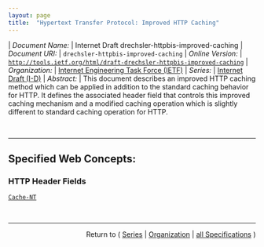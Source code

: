 ```yaml
---
layout: page
title:  "Hypertext Transfer Protocol: Improved HTTP Caching"
---
```


| *Document Name:* | Internet Draft drechsler-httpbis-improved-caching
| *Document URI:* | `drechsler-httpbis-improved-caching`
| *Online Version:* | [`http://tools.ietf.org/html/draft-drechsler-httpbis-improved-caching`](http://tools.ietf.org/html/draft-drechsler-httpbis-improved-caching)
| *Organization:* | [Internet Engineering Task Force (IETF)](..  "List of specification series by this organization")
| *Series:* | [Internet Draft (I-D)](.  "List of specifications in this series")
| *Abstract:* | This document describes an improved HTTP caching method which can be applied in addition to the standard caching behavior for HTTP. It defines the associated header field that controls this improved caching mechanism and a modified caching operation which is slightly different to standard caching operation for HTTP.

<br/>
<hr/>

## Specified Web Concepts:

### HTTP Header Fields

[`Cache-NT`](/concepts/http-header/Cache-NT "For precisely identifying transferred content independent of the used URL and independent of additional header fields in the context of content negotiation, the Cache-NT header field is used. The new header field carries an SHA-256 value.")



<br/>
<hr/>

<p style="text-align: right">Return to ( <a href="./">Series</a> | <a href="../">Organization</a> | <a href="../../">all Specifications</a> )</p>